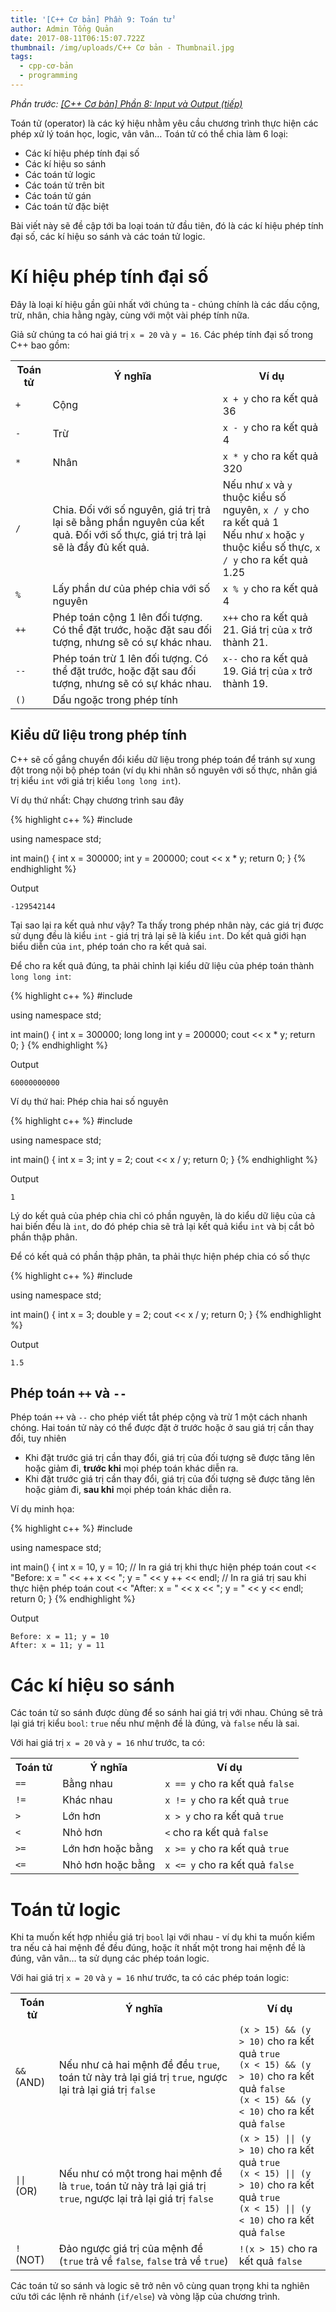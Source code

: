 ```yaml
---
title: '[C++ Cơ bản] Phần 9: Toán tử'
author: Admin Tổng Quản
date: 2017-08-11T06:15:07.722Z
thumbnail: /img/uploads/C++ Cơ bản - Thumbnail.jpg
tags:
  - cpp-cơ-bản
  - programming
---
```

*Phần trước: [\[C++ Cơ bản\] Phần 8: Input và Output \(tiếp\)](http://cowboycoder.tech/article/c-co-ban-phan-8-input-va-output-tiep)*

Toán tử (operator) là các ký hiệu nhằm yêu cầu chương trình thực hiện các phép xử lý toán học, logic, vân vân… Toán tử có thể chia làm 6 loại:

* Các kí hiệu phép tính đại số
* Các kí hiệu so sánh
* Các toán tử logic
* Các toán tử trên bit
* Các toán tử gán
* Các toán tử đặc biệt

Bài viết này sẽ đề cập tới ba loại toán tử đầu tiên, đó là các kí hiệu phép tính đại số, các kí hiệu so sánh và các toán tử logic.

# Kí hiệu phép tính đại số

Đây là loại kí hiệu gần gũi nhất với chúng ta - chúng chính là các dấu cộng, trừ, nhân, chia hằng ngày, cùng với một vài phép tính nữa.

Giả sử chúng ta có hai giá trị ```x = 20``` và ```y = 16```. Các phép tính đại số trong C++ bao gồm:

<table class="table table-striped table-bordered">
    <tr>
        <th>Toán tử</th>
        <th>Ý nghĩa</th>
        <th>Ví dụ</th>
    </tr>
    <tr>
        <td><code class="highlight-rouge">+</code></td>
        <td>Cộng</td>
        <td><code class="highlight-rouge">x + y</code> cho ra kết quả 36</td>
    </tr>
    <tr>
        <td><code class="highlight-rouge">-</code></td>
        <td>Trừ</td>
        <td><code class="highlight-rouge">x - y</code> cho ra kết quả 4</td>
    </tr>
    <tr>
        <td><code class="highlight-rouge">*</code></td>
        <td>Nhân</td>
        <td><code class="highlight-rouge">x * y</code> cho ra kết quả 320</td>
    </tr>
    <tr>
        <td><code class="highlight-rouge">/</code></td>
        <td>Chia. Đối với số nguyên, giá trị trả lại sẽ bằng phần nguyên của kết quả. Đối với số thực, giá trị trả lại sẽ là đầy đủ kết quả.</td>
        <td>Nếu như <code class="highlight-rouge">x</code> và <code class="highlight-rouge">y</code> thuộc kiểu số nguyên, <code class="highlight-rouge">x / y</code> cho ra kết quả 1<br/>Nếu như <code class="highlight-rouge">x</code> hoặc <code class="highlight-rouge">y</code> thuộc kiểu số thực, <code class="highlight-rouge">x / y</code> cho ra kết quả 1.25</td>
    </tr>
    <tr>
        <td><code class="highlight-rouge">%</code></td>
        <td>Lấy phần dư của phép chia với số nguyên</td>
        <td><code class="highlight-rouge">x % y</code> cho ra kết quả 4</td>
    </tr>
    <tr>
        <td><code class="highlight-rouge">++</code></td>
        <td>Phép toán cộng 1 lên đối tượng. Có thể đặt trước, hoặc đặt sau đối tượng, nhưng sẽ có sự khác nhau.</td>
        <td><code class="highlight-rouge">x++</code> cho ra kết quả 21. Giá trị của <code class="highlight-rouge">x</code> trở thành 21.</td>
    </tr>
    <tr>
        <td><code class="highlight-rouge">--</code></td>
        <td>Phép toán trừ 1 lên đối tượng. Có thể đặt trước, hoặc đặt sau đối tượng, nhưng sẽ có sự khác nhau.</td>
        <td><code class="highlight-rouge">x--</code> cho ra kết quả 19. Giá trị của <code class="highlight-rouge">x</code> trở thành 19.</td>
    </tr>
    <tr>
        <td><code class="highlight-rouge">()</code></td>
        <td>Dấu ngoặc trong phép tính	</td>
        <td></td>
    </tr>
</table>

## Kiểu dữ liệu trong phép tính

C++ sẽ cố gắng chuyển đổi kiểu dữ liệu trong phép toán để tránh sự xung đột trong nội bộ phép toán (ví dụ khi nhân số nguyên với số thực, nhân giá trị kiểu ```int``` với giá trị kiểu ```long long int```).

Ví dụ thứ nhất: Chạy chương trình sau đây

{% highlight c++ %}
#include <iostream>

using namespace std;

int main()
{
    int x = 300000;
    int y = 200000;
    cout << x * y;
    return 0;
}
{% endhighlight %}

Output

```
-129542144
```

Tại sao lại ra kết quả như vậy? Ta thấy trong phép nhân này, các giá trị được sử dụng đều là kiểu ```int``` - giá trị trả lại sẽ là kiểu ```int```. Do kết quả giới hạn biểu diễn của ```int```, phép toán cho ra kết quả sai.

Để cho ra kết quả đúng, ta phải chỉnh lại kiểu dữ liệu của phép toán thành ```long long int```:

{% highlight c++ %}
#include <iostream>

using namespace std;

int main()
{
    int x = 300000;
    long long int y = 200000;
    cout << x * y;
    return 0;
}
{% endhighlight %}

Output
```
60000000000
```

Ví dụ thứ hai: Phép chia hai số nguyên

{% highlight c++ %}
#include <iostream>

using namespace std;

int main()
{
    int x = 3;
    int y = 2;
    cout << x / y;
    return 0;
}
{% endhighlight %}

Output

```
1
```

Lý do kết quả của phép chia chỉ có phần nguyên, là do kiểu dữ liệu của cả hai biến đều là ```int```, do đó phép chia sẽ trả lại kết quả kiểu ```int``` và bị cắt bỏ phần thập phân. 

Để có kết quả có phần thập phân, ta phải thực hiện phép chia có số thực

{% highlight c++ %}
#include <iostream>

using namespace std;

int main()
{
    int x = 3;
    double y = 2;
    cout << x / y;
    return 0;
}
{% endhighlight %}

Output

```
1.5
```

## Phép toán ```++``` và ```--```

Phép toán ```++``` và ```--``` cho phép viết tắt phép cộng và trừ 1 một cách nhanh chóng. Hai toán tử này có thể được đặt ở trước hoặc ở sau giá trị cần thay đổi, tuy nhiên

* Khi đặt trước giá trị cần thay đổi, giá trị của đối tượng sẽ được tăng lên hoặc giảm đi, **trước khi** mọi phép toán khác diễn ra.
* Khi đặt trước giá trị cần thay đổi, giá trị của đối tượng sẽ được tăng lên hoặc giảm đi, **sau khi** mọi phép toán khác diễn ra.

Ví dụ minh họa:

{% highlight c++ %}
#include <iostream>

using namespace std;

int main()
{
    int x = 10, y = 10;
    // In ra giá trị khi thực hiện phép toán
    cout << "Before: x = " << ++ x << "; y = " << y ++ << endl;
    // In ra giá trị sau khi thực hiện phép toán
    cout << "After: x = " << x << "; y = " << y << endl;
    return 0;
}
{% endhighlight %}

Output

```
Before: x = 11; y = 10
After: x = 11; y = 11
```

# Các kí hiệu so sánh

Các toán tử so sánh được dùng để so sánh hai giá trị với nhau. Chúng sẽ trả lại giá trị kiểu ```bool```: ```true``` nếu như mệnh đề là đúng, và ```false``` nếu là sai.

Với hai giá trị ```x = 20``` và ```y = 16``` như trước, ta có:

<table class="table table-striped table-bordered">
    <tr>
        <th>Toán tử</th>
        <th>Ý nghĩa</th>
        <th>Ví dụ</th>
    </tr>
    <tr>
        <td><code class="highlight-rouge">==</code></td>
        <td>Bằng nhau</td>
        <td><code class="highlight-rouge">x == y</code> cho ra kết quả <code class="highlight-rouge">false</code></td>
    </tr>
    <tr>
        <td><code class="highlight-rouge">!=</code></td>
        <td>Khác nhau</td>
        <td><code class="highlight-rouge">x != y</code> cho ra kết quả <code class="highlight-rouge">true</code></td>
    </tr>
    <tr>
        <td><code class="highlight-rouge">></code></td>
        <td>Lớn hơn</td>
        <td><code class="highlight-rouge">x > y</code> cho ra kết quả <code class="highlight-rouge">true</code></td>
    </tr>
    <tr>
        <td><code class="highlight-rouge"><</code></td>
        <td>Nhỏ hơn</td>
        <td><code class="highlight-rouge"><</code> cho ra kết quả <code class="highlight-rouge">false</code></td>
    </tr>
    <tr>
        <td><code class="highlight-rouge">>=</code></td>
        <td>Lớn hơn hoặc bằng</td>
        <td><code class="highlight-rouge">x >= y</code> cho ra kết quả <code class="highlight-rouge">true</code></td>
    </tr>
    <tr>
        <td><code class="highlight-rouge"><=</code></td>
        <td>Nhỏ hơn hoặc bằng</td>
        <td><code class="highlight-rouge">x <= y</code> cho ra kết quả <code class="highlight-rouge">false</code></td>
    </tr>
</table>

# Toán tử logic

Khi ta muốn kết hợp nhiều giá trị ```bool``` lại với nhau - ví dụ khi ta muốn kiểm tra nếu cả hai mệnh đề đều đúng, hoặc ít nhất một trong hai mệnh đề là đúng, vân vân… ta sử dụng các phép toán logic.

Với hai giá trị ```x = 20``` và ```y = 16``` như trước, ta có các phép toán logic:

<table class="table table-striped table-bordered">
    <tr>
        <th>Toán tử</th>
        <th>Ý nghĩa</th>
        <th>Ví dụ</th>
    </tr>
    <tr>
        <td><code class="highlight-rouge">&&</code> (AND)</td>
        <td>Nếu như cả hai mệnh đề đều <code class="highlight-rouge">true</code>, toán tử này trả lại giá trị <code class="highlight-rouge">true</code>, ngược lại trả lại giá trị <code class="highlight-rouge">false</code></td>
        <td><code class="highlight-rouge">(x > 15) && (y > 10)</code> cho ra kết quả <code class="highlight-rouge">true</code><br/>
        <code class="highlight-rouge">(x < 15) && (y > 10)</code> cho ra kết quả <code class="highlight-rouge">false</code><br/>
        <code class="highlight-rouge">(x < 15) && (y < 10)</code> cho ra kết quả <code class="highlight-rouge">false</code><br/>
        </td>
    </tr>
    <tr>
        <td><code class="highlight-rouge">||</code> (OR)</td>
        <td>Nếu như có một trong hai mệnh đề là <code class="highlight-rouge">true</code>, toán tử này trả lại giá trị <code class="highlight-rouge">true</code>, ngược lại trả lại giá trị <code class="highlight-rouge">false</code></td>
        <td><code class="highlight-rouge">(x > 15) || (y > 10)</code> cho ra kết quả <code class="highlight-rouge">true</code><br/>
        <code class="highlight-rouge">(x < 15) || (y > 10)</code> cho ra kết quả <code class="highlight-rouge">true</code><br/>
        <code class="highlight-rouge">(x < 15) || (y < 10)</code> cho ra kết quả <code class="highlight-rouge">false</code><br/>
        </td>
    </tr>
    <tr>
        <td><code class="highlight-rouge">!</code> (NOT)</td>
        <td>Đảo ngược giá trị của mệnh đề (<code class="highlight-rouge">true</code> trả về <code class="highlight-rouge">false</code>, <code class="highlight-rouge">false</code> trả về <code class="highlight-rouge">true</code>)</td>
        <td><code class="highlight-rouge">!(x > 15)</code> cho ra kết quả <code class="highlight-rouge">false</code></td>
    </tr>
</table>

Các toán tử so sánh và logic sẽ trở nên vô cùng quan trọng khi ta nghiên cứu tới các lệnh rẽ nhánh (```if/else```) và vòng lặp của chương trình.



